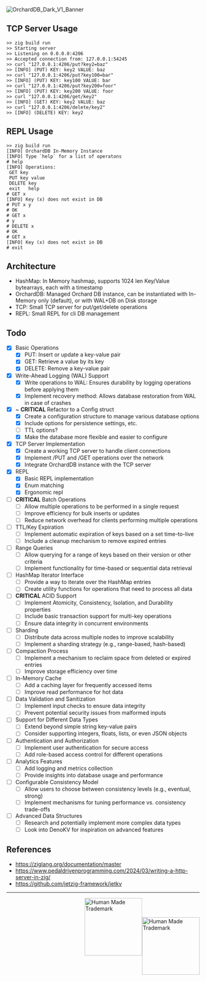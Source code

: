 ![OrchardDB_Dark_V1_Banner](https://github.com/user-attachments/assets/e8132d95-b148-4048-a662-0037e2fea008)


<!-- <div style="display: flex; flex-direction: row;"> -->
<!-- <img style="margin-top: 100px; width: 150px; border: solid; float: left;" src="https://github.com/user-attachments/assets/fe8719dc-ca20-4adb-b56c-55d4fa562a39" alt="logo"></img> -->
<!-- <h1 style="margin: 0; float: right">OrchardDB is a fast, robust key-value store in Zig</h1> -->
<!-- </div> -->

## TCP Server Usage
```
>> zig build run
>> Starting server
>> Listening on 0.0.0.0:4206
>> Accepted connection from: 127.0.0.1:54245
>> curl "127.0.0.1:4206/put?key2=baz"
>> [INFO] (PUT) KEY: key2 VALUE: baz
>> curl "127.0.0.1:4206/put?key100=bar"
>> [INFO] (PUT) KEY: key100 VALUE: bar
>> curl "127.0.0.1:4206/put?key200=foor"
>> [INFO] (PUT) KEY: key200 VALUE: foor
>> curl "127.0.0.1:4206/get/key2"
>> [INFO] (GET) KEY: key2 VALUE: baz
>> curl "127.0.0.1:4206/delete/key2"
>> [INFO] (DELETE) KEY: key2
```

## REPL Usage
```
>> zig build run
[INFO] OrchardDB In-Memory Instance
[INFO] Type `help` for a list of operatons
# help
[INFO] Operations:
 GET key
 PUT key value
 DELETE key
 exit   help
# GET x
[INFO] Key (x) does not exist in DB
# PUT x y
# OK
# GET x
# y
# DELETE x
# OK
# GET x
[INFO] Key (x) does not exist in DB
# exit
```

## Architecture

- HashMap: In Memory hashmap, supports 1024 len Key/Value bytearrays, each with a timestamp
- OrchardDB: Managed Orchard DB instance, can be instantiated with In-Memory only (default), or with WAL+DB on Disk storage
- TCP: Small TCP server for put/get/delete operations
- REPL: Small REPL for cli DB management
  
## Todo

- [x] Basic Operations
  - [x] PUT: Insert or update a key-value pair
  - [x] GET: Retrieve a value by its key
  - [x] DELETE: Remove a key-value pair

- [x] Write-Ahead Logging (WAL) Support
  - [x] Write operations to WAL: Ensures durability by logging operations before applying them
  - [x] Implement recovery method: Allows database restoration from WAL in case of crashes

- [X] ~ **CRITICAL** Refactor to a Config struct
  - [X] Create a configuration structure to manage various database options
  - [X] Include options for persistence settings, etc.
  - [ ] TTL options?
  - [X] Make the database more flexible and easier to configure

- [x] TCP Server Implementation
  - [x] Create a working TCP server to handle client connections
  - [x] Implement /PUT and /GET operations over the network
  - [x] Integrate OrchardDB instance with the TCP server

- [X] REPL
  - [X] Basic REPL implementation
  - [X] Enum matching
  - [X] Ergonomic repl

- [ ] **CRITICAL** Batch Operations
  - [ ] Allow multiple operations to be performed in a single request
  - [ ] Improve efficiency for bulk inserts or updates
  - [ ] Reduce network overhead for clients performing multiple operations

- [ ] TTL/Key Expiration
  - [ ] Implement automatic expiration of keys based on a set time-to-live
  - [ ] Include a cleanup mechanism to remove expired entries

- [ ] Range Queries
  - [ ] Allow querying for a range of keys based on their version or other criteria
  - [ ] Implement functionality for time-based or sequential data retrieval

- [ ] HashMap Iterator Interface
  - [ ] Provide a way to iterate over the HashMap entries
  - [ ] Create utility functions for operations that need to process all data

- [ ] **CRITICAL** ACID Support
  - [ ] Implement Atomicity, Consistency, Isolation, and Durability properties
  - [ ] Include basic transaction support for multi-key operations
  - [ ] Ensure data integrity in concurrent environments

- [ ] Sharding
  - [ ] Distribute data across multiple nodes to improve scalability
  - [ ] Implement a sharding strategy (e.g., range-based, hash-based)

- [ ] Compaction Process
  - [ ] Implement a mechanism to reclaim space from deleted or expired entries
  - [ ] Improve storage efficiency over time

- [ ] In-Memory Cache
  - [ ] Add a caching layer for frequently accessed items
  - [ ] Improve read performance for hot data

- [ ] Data Validation and Sanitization
  - [ ] Implement input checks to ensure data integrity
  - [ ] Prevent potential security issues from malformed inputs

- [ ] Support for Different Data Types
  - [ ] Extend beyond simple string key-value pairs
  - [ ] Consider supporting integers, floats, lists, or even JSON objects

- [ ] Authentication and Authorization
  - [ ] Implement user authentication for secure access
  - [ ] Add role-based access control for different operations

- [ ] Analytics Features
  - [ ] Add logging and metrics collection
  - [ ] Provide insights into database usage and performance

- [ ] Configurable Consistency Model
  - [ ] Allow users to choose between consistency levels (e.g., eventual, strong)
  - [ ] Implement mechanisms for tuning performance vs. consistency trade-offs

- [ ] Advanced Data Structures
  - [ ] Research and potentially implement more complex data types
  - [ ] Look into DenoKV for inspiration on advanced features

## References

- https://ziglang.org/documentation/master
- https://www.pedaldrivenprogramming.com/2024/03/writing-a-http-server-in-zig/
- https://github.com/jetzig-framework/jetkv

<hr>

<img style="margin-top: 50px; width:150px; float:right;" src="https://humanmademark.com/black-logo.png" alt="Human Made Trademark"></img>

<img style="width:150px; float:right;" src="https://humanmademark.com/white-logo.png" alt="Human Made Trademark"></img>
